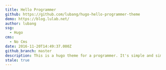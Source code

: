 ```yaml
---
title: Hello Programmer
github: https://github.com/lubang/hugo-hello-programmer-theme
demo: https://blog.lulab.net/
author: lubang
ssg:
  - Hugo
cms:
  - No Cms
date: 2016-11-20T14:49:37.000Z
github_branch: master
description: This is a hugo theme for a programmer. It's simple and simple.
stale: true
---
```


